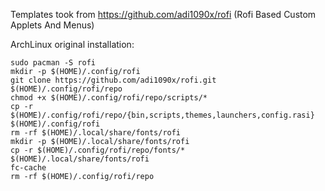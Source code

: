 Templates took from https://github.com/adi1090x/rofi (Rofi Based Custom Applets And Menus)

ArchLinux original installation:
```
sudo pacman -S rofi
mkdir -p $(HOME)/.config/rofi
git clone https://github.com/adi1090x/rofi.git $(HOME)/.config/rofi/repo
chmod +x $(HOME)/.config/rofi/repo/scripts/*
cp -r $(HOME)/.config/rofi/repo/{bin,scripts,themes,launchers,config.rasi} $(HOME)/.config/rofi
rm -rf $(HOME)/.local/share/fonts/rofi
mkdir -p $(HOME)/.local/share/fonts/rofi
cp -r $(HOME)/.config/rofi/repo/fonts/* $(HOME)/.local/share/fonts/rofi
fc-cache
rm -rf $(HOME)/.config/rofi/repo
```

